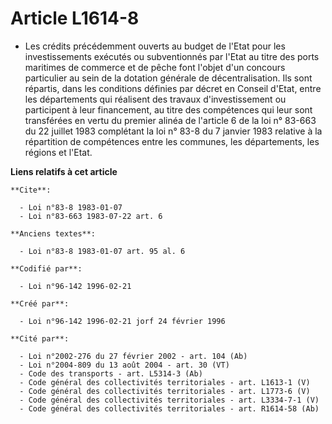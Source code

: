 # Article L1614-8

- Les crédits précédemment ouverts au budget de l'Etat pour les investissements exécutés ou subventionnés par l'Etat au titre
des ports maritimes de commerce et de pêche font l'objet d'un concours particulier au sein de la dotation générale de
décentralisation. Ils sont répartis, dans les conditions définies par décret en Conseil d'Etat, entre les départements qui
réalisent des travaux d'investissement ou participent à leur financement, au titre des compétences qui leur sont transférées
en vertu du premier alinéa de l'article 6 de la loi n° 83-663 du 22 juillet 1983 complétant la loi n° 83-8 du 7 janvier 1983
relative à la répartition de compétences entre les communes, les départements, les régions et l'Etat.

**Liens relatifs à cet article**

	**Cite**:

	  - Loi n°83-8 1983-01-07
	  - Loi n°83-663 1983-07-22 art. 6

	**Anciens textes**:

	  - Loi n°83-8 1983-01-07 art. 95 al. 6

	**Codifié par**:

	  - Loi n°96-142 1996-02-21

	**Créé par**:

	  - Loi n°96-142 1996-02-21 jorf 24 février 1996

	**Cité par**:

	  - Loi n°2002-276 du 27 février 2002 - art. 104 (Ab)
	  - Loi n°2004-809 du 13 août 2004 - art. 30 (VT)
	  - Code des transports - art. L5314-3 (Ab)
	  - Code général des collectivités territoriales - art. L1613-1 (V)
	  - Code général des collectivités territoriales - art. L1773-6 (V)
	  - Code général des collectivités territoriales - art. L3334-7-1 (V)
	  - Code général des collectivités territoriales - art. R1614-58 (Ab)
